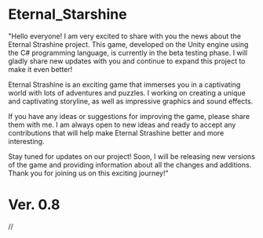 # Eternal_Starshine

"Hello everyone! I am very excited to share with you the news about the Eternal Strashine project. This game, developed on the Unity engine using the C# programming language, is currently in the beta testing phase. I will gladly share new updates with you and continue to expand this project to make it even better!

Eternal Strashine is an exciting game that immerses you in a captivating world with lots of adventures and puzzles. I working on creating a unique and captivating storyline, as well as impressive graphics and sound effects.

If you have any ideas or suggestions for improving the game, please share them with me. I am always open to new ideas and ready to accept any contributions that will help make Eternal Strashine better and more interesting.

Stay tuned for updates on our project! Soon, I will be releasing new versions of the game and providing information about all the changes and additions. Thank you for joining us on this exciting journey!"

# Ver. 0.8
//
